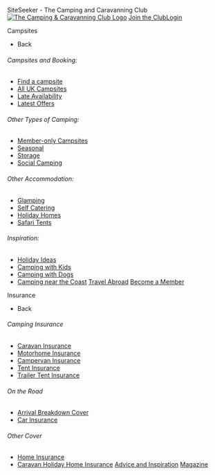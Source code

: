 
SiteSeeker - The Camping and Caravanning Club
[![The Camping & Caravanning Club Logo](/dist/images/Camping-and-Caravanning-Club-Logo.svg)](/)
[Join the Club](/membership/ "Join the Club")[Login](https://www.campingandcaravanningclub.co.uk/members_id/login.aspx?reqURL=https%3a%2f%2fwww.campingandcaravanningclub.co.uk%2fsiteseeker%2f "Login")

 Campsites
 
* Back
###### Campsites and Booking:
* [Find a campsite](https://www.campingandcaravanningclub.co.uk/siteseeker/)
* [All UK Campsites](/campsites/uk/)
* [Late Availability](https://www.campingandcaravanningclub.co.uk/camping-late-availability/)
* [Latest Offers](/campsites/offers/)
###### Other Types of Camping:
* [Member-only Campsites](/campsites/member-only/certificated-sites/)
* [Seasonal](/campsites/pitch-types/seasonal/)
* [Storage](/campsites/facilities/storage/)
* [Social Camping](/campsites/member-only/social-camping/)
###### Other Accommodation:
* [Glamping](/campsites/glamping/)
* [Self Catering](/campsites/self-catering/)
* [Holiday Homes](/clubholidayhomes/)
* [Safari Tents](/campsites/glamping/safari-tents/)
###### Inspiration:
* [Holiday Ideas](/advice/)
* [Camping with Kids](/campsites/family-friendly/)
* [Camping with Dogs](/campsites/dog-friendly/)
* [Camping near the Coast](/campsites/beaches/)
[Travel Abroad](/travel-abroad/) 
[Become a Member](/membership/) 

 Insurance
 
* Back
###### Camping Insurance
* [Caravan Insurance](/insurance/caravan-insurance/)
* [Motorhome Insurance](/insurance/motorhome-insurance/)
* [Campervan Insurance](/insurance/campervan-insurance/)
* [Tent Insurance](/insurance/tent-insurance/)
* [Trailer Tent Insurance](/insurance/trailer-tent-insurance/)
###### On the Road
* [Arrival Breakdown Cover](/insurance/breakdown-and-recovery/)
* [Car Insurance](/insurance/car-insurance/)
###### Other Cover
* [Home Insurance](/insurance/home-insurance/)
* [Caravan Holiday Home Insurance](/insurance/caravan-holiday-home-insurance/)
[Advice and Inspiration](/advice/) 
[Magazine](https://www.campingandcaravanningclub.co.uk/magazine/) 
